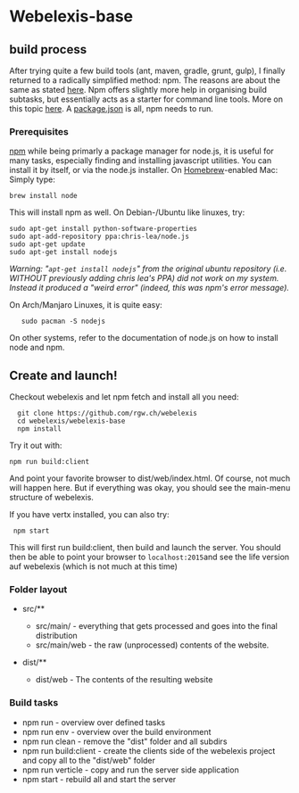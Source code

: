 # Webelexis-base

## build process

After trying quite a few build tools (ant, maven, gradle, grunt, gulp), I finally returned to a radically simplified method: npm.
The reasons are about the same as stated [here](http://blog.keithcirkel.co.uk/why-we-should-stop-using-grunt/). Npm offers slightly more help in organising build subtasks, but essentially acts as a starter for command line tools. More on this topic [here](http://blog.keithcirkel.co.uk/how-to-use-npm-as-a-build-tool/). A [package.json](http://browsenpm.org/package.json) is all, npm needs to run.

### Prerequisites

[npm](https://www.npmjs.com) while being primarly a package manager for node.js, it is useful for many tasks, especially finding and installing javascript utilities. You can install it by itself, or via the node.js installer. On [Homebrew](http://brew.sh)-enabled Mac: Simply type:
    
    brew install node
    
This will install npm as well.  On Debian-/Ubuntu like linuxes, try:

	sudo apt-get install python-software-properties
	sudo apt-add-repository ppa:chris-lea/node.js
	sudo apt-get update
	sudo apt-get install nodejs

_Warning: "`apt-get install nodejs`" from the original ubuntu repository (i.e. WITHOUT previously adding chris lea's PPA) did not work on my system. Instead it produced a "weird error" (indeed, this was npm's error message)._

On Arch/Manjaro Linuxes, it is quite easy:

       sudo pacman -S nodejs

On other systems, refer to the documentation of node.js on how to install node and npm.

## Create and launch!

Checkout webelexis and let npm fetch and install all you need:
	  
	  git clone https://github.com/rgw.ch/webelexis
	  cd webelexis/webelexis-base
	  npm install
    
Try it out with:
    
	npm run build:client

And point your favorite browser to dist/web/index.html. Of course, not much will happen here. But if everything was okay, you should see the main-menu structure of webelexis.

If you have vertx installed, you can also try:

     npm start
     
This will first run build:client, then build and launch the server. You should then be able to point your browser to `localhost:2015`and see the life version auf webelexis (which is not much at this time)
    
### Folder layout

- src/** 
    * src/main/ - everything that gets processed and goes into the final distribution
    * src/main/web - the raw (unprocessed) contents of the website.
    
- dist/**
    * dist/web - The contents of the resulting website
    
### Build tasks

* npm run  - overview over defined tasks
* npm run env  - overview over the build environment
* npm run clean - remove the "dist" folder and all subdirs
* npm run build:client - create the clients side of the webelexis project and copy all to the "dist/web" folder
* npm run verticle - copy and run the server side application
* npm start - rebuild all and start the server
